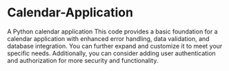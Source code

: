 # Calendar-Application
A Python calendar application
This code provides a basic foundation for a calendar application with enhanced error handling, data validation, and database integration. You can further expand and customize it to meet your specific needs. Additionally, you can consider adding user authentication and authorization for more security and functionality.
